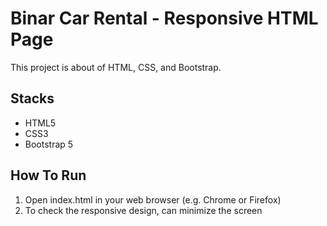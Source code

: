 # Binar Car Rental - Responsive HTML Page

This project is about of HTML, CSS, and Bootstrap.

## Stacks

- HTML5
- CSS3
- Bootstrap 5

## How To Run

1. Open index.html in your web browser (e.g. Chrome or Firefox)
2. To check the responsive design, can minimize the screen
